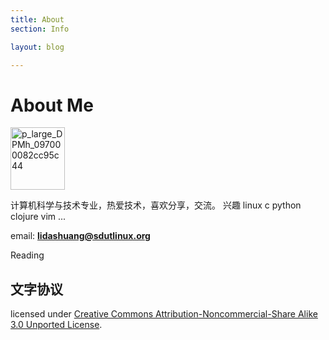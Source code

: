 ```yaml
---
title: About
section: Info

layout: blog

---
```


About Me
===========================

<a href="http://www.yupoo.com/photos/lidashuang/83177597/" title="p_large_DPMh_097000082cc95c44"><img src="http://pic.yupoo.com/lidashuang/Bsd1wKDt/thumb.jpg" alt="p_large_DPMh_097000082cc95c44" width="87" height="100" border="0" /></a></br>


计算机科学与技术专业，热爱技术，喜欢分享，交流。
兴趣 linux c python clojure vim ...


email: **lidashuang@sdutlinux.org**

Reading 
<div>
  <script type="text/javascript" src="http://www.douban.com/service/badge/lidashuang/?show=dolist&amp;n=9&amp;columns=9&amp;cat=book" ></script>
</div>

[jekyll]: http://github.com/mreid/jekyll/
[markdown]: http://daringfireball.net/projects/markdown/

文字协议
--------------

licensed under  <a rel="license" href="http://creativecommons.org/licenses/by-nc-sa/3.0/">Creative Commons Attribution-Noncommercial-Share Alike 3.0 Unported License</a>.
